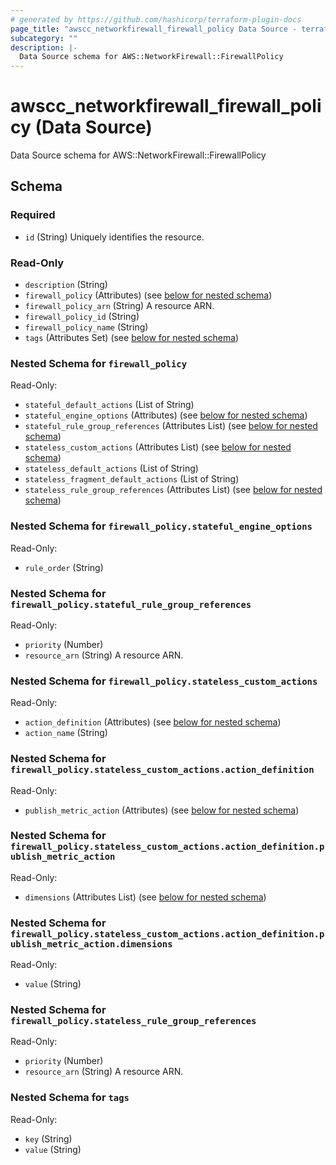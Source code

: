 ```yaml
---
# generated by https://github.com/hashicorp/terraform-plugin-docs
page_title: "awscc_networkfirewall_firewall_policy Data Source - terraform-provider-awscc"
subcategory: ""
description: |-
  Data Source schema for AWS::NetworkFirewall::FirewallPolicy
---
```


# awscc_networkfirewall_firewall_policy (Data Source)

Data Source schema for AWS::NetworkFirewall::FirewallPolicy



<!-- schema generated by tfplugindocs -->
## Schema

### Required

- `id` (String) Uniquely identifies the resource.

### Read-Only

- `description` (String)
- `firewall_policy` (Attributes) (see [below for nested schema](#nestedatt--firewall_policy))
- `firewall_policy_arn` (String) A resource ARN.
- `firewall_policy_id` (String)
- `firewall_policy_name` (String)
- `tags` (Attributes Set) (see [below for nested schema](#nestedatt--tags))

<a id="nestedatt--firewall_policy"></a>
### Nested Schema for `firewall_policy`

Read-Only:

- `stateful_default_actions` (List of String)
- `stateful_engine_options` (Attributes) (see [below for nested schema](#nestedatt--firewall_policy--stateful_engine_options))
- `stateful_rule_group_references` (Attributes List) (see [below for nested schema](#nestedatt--firewall_policy--stateful_rule_group_references))
- `stateless_custom_actions` (Attributes List) (see [below for nested schema](#nestedatt--firewall_policy--stateless_custom_actions))
- `stateless_default_actions` (List of String)
- `stateless_fragment_default_actions` (List of String)
- `stateless_rule_group_references` (Attributes List) (see [below for nested schema](#nestedatt--firewall_policy--stateless_rule_group_references))

<a id="nestedatt--firewall_policy--stateful_engine_options"></a>
### Nested Schema for `firewall_policy.stateful_engine_options`

Read-Only:

- `rule_order` (String)


<a id="nestedatt--firewall_policy--stateful_rule_group_references"></a>
### Nested Schema for `firewall_policy.stateful_rule_group_references`

Read-Only:

- `priority` (Number)
- `resource_arn` (String) A resource ARN.


<a id="nestedatt--firewall_policy--stateless_custom_actions"></a>
### Nested Schema for `firewall_policy.stateless_custom_actions`

Read-Only:

- `action_definition` (Attributes) (see [below for nested schema](#nestedatt--firewall_policy--stateless_custom_actions--action_definition))
- `action_name` (String)

<a id="nestedatt--firewall_policy--stateless_custom_actions--action_definition"></a>
### Nested Schema for `firewall_policy.stateless_custom_actions.action_definition`

Read-Only:

- `publish_metric_action` (Attributes) (see [below for nested schema](#nestedatt--firewall_policy--stateless_custom_actions--action_definition--publish_metric_action))

<a id="nestedatt--firewall_policy--stateless_custom_actions--action_definition--publish_metric_action"></a>
### Nested Schema for `firewall_policy.stateless_custom_actions.action_definition.publish_metric_action`

Read-Only:

- `dimensions` (Attributes List) (see [below for nested schema](#nestedatt--firewall_policy--stateless_custom_actions--action_definition--publish_metric_action--dimensions))

<a id="nestedatt--firewall_policy--stateless_custom_actions--action_definition--publish_metric_action--dimensions"></a>
### Nested Schema for `firewall_policy.stateless_custom_actions.action_definition.publish_metric_action.dimensions`

Read-Only:

- `value` (String)





<a id="nestedatt--firewall_policy--stateless_rule_group_references"></a>
### Nested Schema for `firewall_policy.stateless_rule_group_references`

Read-Only:

- `priority` (Number)
- `resource_arn` (String) A resource ARN.



<a id="nestedatt--tags"></a>
### Nested Schema for `tags`

Read-Only:

- `key` (String)
- `value` (String)


